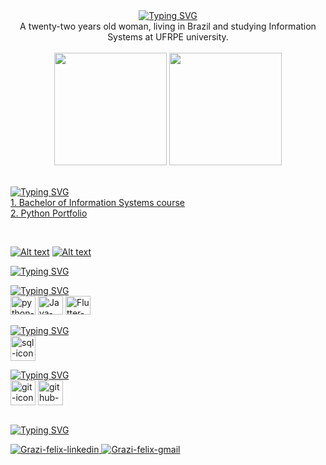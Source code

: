 <div align="center">
 <a href="https://git.io/typing-svg"><img src="https://readme-typing-svg.demolab.com?font=Fira+Code&size=23&pause=1000&color=8A89D7&width=435&lines=Hello+World%2C+I'm+Graziela+Felix!" alt="Typing SVG" /></a>
</div>

<div align="center">
A twenty-two years old woman, living in Brazil and studying Information Systems at UFRPE university.
</div>

<br>
<div align="center">
  <img height="180em" src = "https://github-readme-stats.vercel.app/api?username=grazifelix&show_icons=true&theme=tokyonight&border_radius=10&bg_color=0e1117"/>
  <img height="180em" src="https://github-readme-stats.vercel.app/api/top-langs/?username=grazifelix&layout=compact&theme=tokyonight&border_radius=10&bg_color=0e1117"/>
</div>
</br>

[![Typing SVG](https://readme-typing-svg.demolab.com?font=Fira+Code&pause=1000&color=8A89D7&width=435&lines=%23Portfolios)](https://git.io/typing-svg)
</br>
<a href="https://github.com/Grazifelix/Jorney-Information-Systems-UFRPE">1. Bachelor of Information Systems course</a> </br>
<a href="https://github.com/Grazifelix/python-programa-caca-talentos">2. Python Portfolio</a>

</br>

[![Alt text](image-2.png)](https://github.com/Grazifelix/Jorney-Information-Systems-UFRPE)
[![Alt text](image-1.png)](https://github.com/Grazifelix/python-programa-caca-talentos)

[![Typing SVG](https://readme-typing-svg.demolab.com?font=Fira+Code&pause=1000&color=8A89D7&width=435&lines=%23Skills)](https://git.io/typing-svg)
<br>
<div style="display: inline-block" align="left">
  <a href="https://git.io/typing-svg"><img src="https://readme-typing-svg.demolab.com?font=Fira+Code&size=15&pause=1000&color=8A89D7&width=435&lines=Languages%3A" alt="Typing SVG" /></a>
 <br>
  <img  alt="python-icon" height="30" width="40" src="https://cdn.jsdelivr.net/gh/devicons/devicon/icons/python/python-original.svg"> 
  <!--<img  alt="html-icon" height="30" width="40" src="https://cdn.jsdelivr.net/gh/devicons/devicon/icons/html5/html5-plain.svg"> 
  <img  alt="css-icon" height="30" width="40" src="https://cdn.jsdelivr.net/gh/devicons/devicon/icons/css3/css3-plain.svg"> -->
  <img  alt="Java-icon" height="30" width="40" src="https://cdn.jsdelivr.net/gh/devicons/devicon/icons/java/java-original-wordmark.svg">
  <img  alt="Flutter-icon" height="30" width="40" src="https://cdn.jsdelivr.net/gh/devicons/devicon/icons/flutter/flutter-original.svg">
  </br>
  
  [![Typing SVG](https://readme-typing-svg.demolab.com?font=Fira+Code&size=15&pause=1000&color=8A89D7&width=435&lines=Database%3A)](https://git.io/typing-svg)
  <br>
  <img  alt="sql-icon" hight="30" width="40" src="https://cdn.jsdelivr.net/gh/devicons/devicon/icons/mysql/mysql-original-wordmark.svg">
  <br>

  [![Typing SVG](https://readme-typing-svg.demolab.com?font=Fira+Code&size=15&pause=1000&color=8A89D7&width=435&lines=Tools%3A)](https://git.io/typing-svg)
  <br>
  <img  alt="git-icon" hight="30" width="40" src="https://cdn.jsdelivr.net/gh/devicons/devicon/icons/git/git-original-wordmark.svg">
  <img  alt="github-icon" hight="30" width="40" src="https://cdn.jsdelivr.net/gh/devicons/devicon/icons/github/github-original-wordmark.svg" />

</div>
</br>

[![Typing SVG](https://readme-typing-svg.demolab.com?font=Fira+Code&pause=1000&color=8A89D7&width=435&lines=%23Contacts)](https://git.io/typing-svg)
<div style="display: inline-block" align="center">
  <a href="https://www.linkedin.com/in/grazielafelix/" target="_blank">
  <img  alt="Grazi-felix-linkedin" src="https://img.shields.io/badge/LinkedIn-0077B5?style=for-the-badge&logo=linkedin&logoColor=white" style="max-width=100%;">
  </a>
  
  <a href="mailto:grazielafelix.dev@gmail.com" target="_blank">
  <img  alt="Grazi-felix-gmail" src="https://img.shields.io/badge/Gmail-D14836?style=for-the-badge&logo=gmail&logoColor=white" style="max-width=100%;">
  </a>
</div>


<!--
LINKS LEGAIS: https://github.com/anuraghazra/github-readme-stats - TEM OS STATS QUE USEI
ICONES QUE USEI: https://devicon.dev/

**Grazifelix/Grazifelix** is a ✨ _special_ ✨ repository because its `README.md` (this file) appears on your GitHub profile.

Here are some ideas to get you started:

- 🔭 I’m currently working on ...
- 🌱 I’m currently learning ...
- 👯 I’m looking to collaborate on ...
- 🤔 I’m looking for help with ...
- 💬 Ask me about ...
- 📫 How to reach me: ...
- 😄 Pronouns: ...
- ⚡ Fun fact: ...
-->
